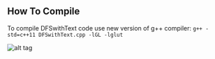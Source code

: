 ## How To Compile
To compile DFSwithText code use new version of g++ compiler: `g++ -std=c++11 DFSwithText.cpp -lGL -lglut`

![alt tag](https://media.giphy.com/media/l3q2Vcq46lyrWxY3u/giphy.gif)
